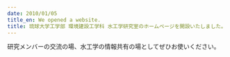 ```yaml
---
date: 2010/01/05
title_en: We opened a website.
title: 琉球大学工学部 環境建設工学科 水工学研究室のホームページを開設いたしました。
---
```

研究メンバーの交流の場、水工学の情報共有の場としてぜひお使いください。
